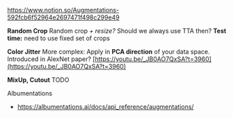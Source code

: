 
https://www.notion.so/Augmentations-592fcb6f52964e2697471f498c299e49

**Random Crop**
Random crop _+ resize?_
Should we always use TTA then?
**Test time:** need to use fixed set of crops

**Color Jitter**
More complex: Apply in **PCA direction** of your data space. Introduced in AlexNet paper?
[https://youtu.be/_JB0AO7QxSA?t=3960](https://youtu.be/_JB0AO7QxSA?t=3960)

**MixUp, Cutout**
TODO


Albumentations
- https://albumentations.ai/docs/api_reference/augmentations/